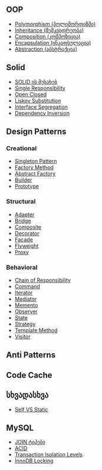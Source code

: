 
## OOP
- [Polymorphism (პოლიმორფიზმი)](OOP/01-Polymorphism%20(%E1%83%9E%E1%83%9D%E1%83%9A%E1%83%98%E1%83%9B%E1%83%9D%E1%83%A0%E1%83%A4%E1%83%98%E1%83%96%E1%83%9B%E1%83%98).md)
- [Inheritance (მემკვიდრეობა)](OOP/02-Inheritance%20(%E1%83%9B%E1%83%94%E1%83%9B%E1%83%99%E1%83%95%E1%83%98%E1%83%93%E1%83%A0%E1%83%94%E1%83%9D%E1%83%91%E1%83%90).md)
- [Composition (კომპოზიცია)](OOP/03-Composition%20(%E1%83%99%E1%83%9D%E1%83%9B%E1%83%9E%E1%83%9D%E1%83%96%E1%83%98%E1%83%AA%E1%83%98%E1%83%90).md) 
- [Encapsulation (ინკაფსულაცია)](OOP/04-Encapsulation%20(%E1%83%98%E1%83%9C%E1%83%99%E1%83%90%E1%83%A4%E1%83%A1%E1%83%A3%E1%83%9A%E1%83%90%E1%83%AA%E1%83%98%E1%83%90).md)
- [Abstraction (აბსტრაქცია)](OOP/05-Abstraction%20(%E1%83%90%E1%83%91%E1%83%A1%E1%83%A2%E1%83%A0%E1%83%90%E1%83%A5%E1%83%AA%E1%83%98%E1%83%90).md)

## Solid
- [SOLID ის შესახებ](Solid/00-SOLID%20%E1%83%98%E1%83%A1%20%E1%83%A8%E1%83%94%E1%83%A1%E1%83%90%E1%83%AE%E1%83%94%E1%83%91.md)
- [Single Responsibility](Solid/01-Single%20Responsibility.md)
- [Open Closed](Solid/02-Open%20Closed.md)
- [Liskov Substitution](Solid/03-Liskov%20Substitution.md)
- [Interface Segregation](Solid/04-Interface%20Segregation.md)
- [Dependency Inversion](Solid/05-Dependency%20Inversion.md)

## Design Patterns
### Creational
- [Singleton Pattern](Design-Patterns/01-Creational/01-Singleton.md)
- [Factory Method](Design-Patterns/01-Creational/02-Factory%20Method.md)
- [Abstract Factory](Design-Patterns/01-Creational/03-Abstract%20Factory.md)
- [Builder](Design-Patterns/01-Creational/04-Builder.md)
- [Prototype](Design-Patterns/01-Creational/05-Prototype.md)

### Structural
- [Adapter](Design-Patterns/02-Structural/01-Adapter.md)
- [Bridge](Design-Patterns/02-Structural/02-Bridge.md)
- [Composite](Design-Patterns/02-Structural/03-Composite.md)
- [Decorator](Design-Patterns/02-Structural/04-Decorator.md)
- [Facade](Design-Patterns/02-Structural/05-Facade.md)
- [Flyweight](Design-Patterns/02-Structural/06-Flyweight.md)
- [Proxy](Design-Patterns/02-Structural/07-Proxy.md)

### Behavioral
- [Chain of Responsibility](Design-Patterns/03-Behavioral/01-Chain-of-Responsibility.md)
- [Command](Design-Patterns/03-Behavioral/02-Command.md)
- [Iterator](Design-Patterns/03-Behavioral/03-Iterator.md)
- [Mediator](Design-Patterns/03-Behavioral/04-Mediator.md)
- [Memento](Design-Patterns/03-Behavioral/05-Memento.md)
- [Observer](Design-Patterns/03-Behavioral/06-Observer.md)
- [State](Design-Patterns/03-Behavioral/07-State.md)
-  [Strategy](Design-Patterns/03-Behavioral/08-Strategy.md)
- [Template Method](Design-Patterns/03-Behavioral/09-Template-Method.md)
- [Visitor](Design-Patterns/03-Behavioral/10-Visitor.md)


## Anti Patterns


## Code Cache

## სხვადასხვა

-  [Self VS Static](%E1%83%A1%E1%83%AE%E1%83%95%E1%83%90%E1%83%93%E1%83%90%E1%83%A1%E1%83%AE%E1%83%95%E1%83%90/Self%20VS%20Static.md)

## MySQL
- [JOIN ტიპები](MySQL/01-Join-Types.md)
-  [ACID](MySQL/02-ACID.md)
- [Transaction Isolation Levels](MySQL/03-Transaction-Isolation-Levels.md)
- [InnoDB Locking](MySQL/04-InnoDB-Locking.md)